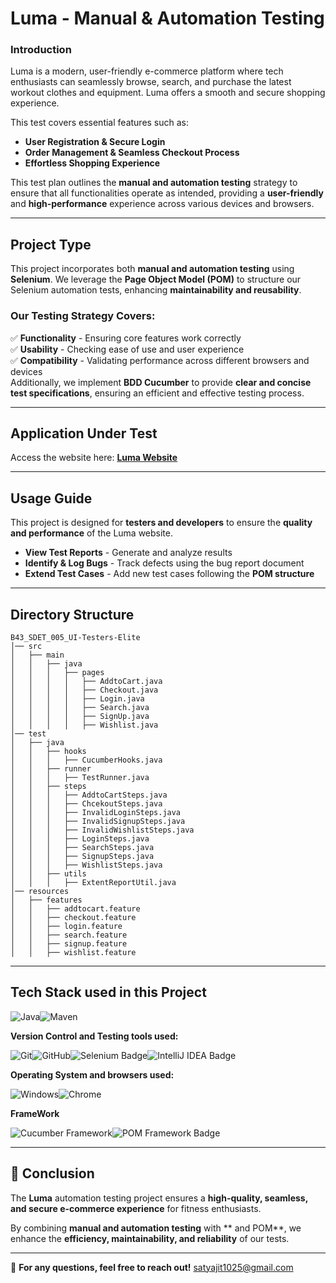 # Luma - Manual & Automation Testing 

### Introduction
Luma is a modern, user-friendly e-commerce platform where tech enthusiasts can seamlessly browse, search, and purchase the latest workout clothes and equipment. Luma offers a smooth and secure shopping experience.

This test covers essential features such as:
-  **User Registration & Secure Login**
-  **Order Management & Seamless Checkout Process**
-  **Effortless Shopping Experience**

This test plan outlines the **manual and automation testing** strategy to ensure that all functionalities operate as intended, providing a **user-friendly** and **high-performance** experience across various devices and browsers. 

---

## Project Type
This project incorporates both **manual and automation testing** using **Selenium**. We leverage the **Page Object Model (POM)** to structure our Selenium automation tests, enhancing **maintainability and reusability**. 

### Our Testing Strategy Covers:
✅ **Functionality** - Ensuring core features work correctly  </br>
✅ **Usability** - Checking ease of use and user experience </br>
✅ **Compatibility** - Validating performance across different browsers and devices 
</br>
Additionally, we implement **BDD Cucumber** to provide **clear and concise test specifications**, ensuring an efficient and effective testing process. 

---

##  Application Under Test
Access the website here: [**Luma Website**](https://magento.softwaretestingboard.com/)

---

##  Usage Guide
This project is designed for **testers and developers** to ensure the **quality and performance** of the Luma website. 

- **View Test Reports** - Generate and analyze results
- **Identify & Log Bugs** - Track defects using the bug report document
- **Extend Test Cases** - Add new test cases following the **POM structure**

---

## Directory Structure
```
B43_SDET_005_UI-Testers-Elite
│── src
│   ├── main
│   │   ├── java
│   │   │   ├── pages
│   │   │   │   ├── AddtoCart.java
│   │   │   │   ├── Checkout.java
│   │   │   │   ├── Login.java
│   │   │   │   ├── Search.java
│   │   │   │   ├── SignUp.java
│   │   │   │   ├── Wishlist.java
│── test
│   ├── java
│   │   ├── hooks
│   │   │   ├── CucumberHooks.java
│   │   ├── runner
│   │   │   ├── TestRunner.java
│   │   ├── steps
│   │   │   ├── AddtoCartSteps.java
│   │   │   ├── ChcekoutSteps.java
│   │   │   ├── InvalidLoginSteps.java
│   │   │   ├── InvalidSignupSteps.java
│   │   │   ├── InvalidWishlistSteps.java
│   │   │   ├── LoginSteps.java
│   │   │   ├── SearchSteps.java
│   │   │   ├── SignupSteps.java
│   │   │   ├── WishlistSteps.java
│   │   ├── utils
│   │   │   ├── ExtentReportUtil.java
│── resources
│   ├── features
│   │   ├── addtocart.feature
│   │   ├── checkout.feature
│   │   ├── login.feature
│   │   ├── search.feature
│   │   ├── signup.feature
│   │   ├── wishlist.feature
```
---

## Tech Stack used in this Project

<div style="display: flex; align-items: center;">
  <img alt="Java" src="https://img.shields.io/badge/Java-007396?logo=java&logoColor=white&style=flat" />
  <img alt="Maven" src="https://img.shields.io/badge/Maven-C71A36?logo=apache-maven&logoColor=white&style=flat" />
</div>

**Version Control and Testing tools used:**

<div style="display: flex; align-items: center;">
<img alt="Git" src="https://img.shields.io/badge/Git-F05032?logo=git&logoColor=white&style=flat" />
<img alt="GitHub" src="https://img.shields.io/badge/GitHub-181717?logo=github&logoColor=white&style=flat" />
<img src="https://img.shields.io/badge/Selenium-green?style=flat&logo=selenium&logoColor=white" alt="Selenium Badge">
<img src="https://img.shields.io/badge/IDE-IntelliJ-blue?style=flat&logo=intellijidea&logoColor=white" alt="IntelliJ IDEA Badge">
</div>

**Operating System and browsers used:**

<div style="display: flex; align-items: center;">
<img alt="Windows" src="https://img.shields.io/badge/Windows-00ADEF?logo=windows&logoColor=white&style=flat" />
<img alt="Chrome" src="https://img.shields.io/badge/Chrome-4285F4?logo=google-chrome&logoColor=white&style=flat" />
</div>

**FrameWork**

<div style="display: flex; align-items: center;">
<img src="https://img.shields.io/badge/Cucumber-green?logo=cucumber&logoColor=white&style=flat" alt="Cucumber Framework">
<img src="https://img.shields.io/badge/POM%20Framework-White?style=flat&logo=java&logoColor=white" alt="POM Framework Badge">
</div>

---

## 🎯 Conclusion
The **Luma** automation testing project ensures a **high-quality, seamless, and secure e-commerce experience** for fitness enthusiasts. 

By combining **manual and automation testing** with ** and POM**, we enhance the **efficiency, maintainability, and reliability** of our tests. 

---

📌 **For any questions, feel free to reach out!**
satyajit1025@gmail.com

